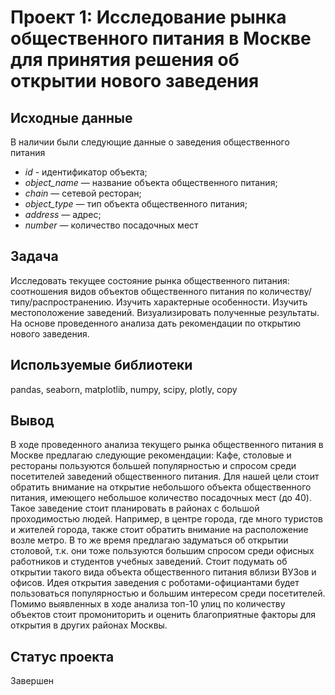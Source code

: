 # **Проект 1: Исследование рынка общественного питания в Москве для принятия решения об открытии нового заведения**

## **Исходные данные**

В наличии были следующие данные о заведения общественного питания

- *id* - идентификатор объекта;
- *object_name* — название объекта общественного питания;
- *chain* — сетевой ресторан;
- *object_type* — тип объекта общественного питания;
- *address* — адрес;
- *number* — количество посадочных мест

## **Задача**
Исследовать текущее состояние рынка общественного питания: соотношения видов объектов общественного питания по количеству/типу/распространению. 
Изучить характерные особенности. Изучить местоположение заведений. Визуализировать полученные результаты. 
На основе проведенного анализа дать рекомендации по открытию нового заведения.

## **Используемые библиотеки**
pandas, seaborn, matplotlib, numpy, scipy, plotly, copy

## **Вывод**
В ходе проведенного анализа текущего рынка общественного питания в Москве предлагаю следующие рекомендации: Кафе, столовые и рестораны пользуются большей популярностью и спросом среди посетителей заведений общественного питания. Для нашей цели стоит обратить внимание на открытие небольшого объекта общественного питания, имеющего небольшое количество посадочных мест (до 40). Такое заведение стоит планировать в районах с большой проходимостью людей. Например, в центре города, где много туристов и жителей города, также стоит обратить внимание на расположение возле метро. В то же время предлагаю задуматься об открытии столовой, т.к. они тоже пользуются большим спросом среди офисных работников и студентов учебных заведений. Стоит подумать об открытии такого вида объекта общественного питания вблизи ВУЗов и офисов. Идея открытия заведения с роботами-официантами будет пользоваться популярностью и большим интересом среди посетителей. Помимо выявленных в ходе анализа топ-10 улиц по количеству объектов стоит промониторить и оценить благоприятные факторы для открытия в других районах Москвы.

## **Статус проекта**
Завершен
